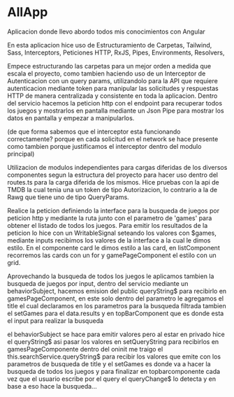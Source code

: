 # AllApp

Aplicacion donde llevo abordo todos mis conocimientos con Angular

En esta aplicacion hice uso de Estructuramiento de Carpetas, Tailwind, Sass, Interceptors, Peticiones HTTP, RxJS, Pipes, Environments, Resolvers,

Empece estructurando las carpetas para un mejor orden a medida que escala el proyecto, como tambien haciendo uso de un Interceptor de Autenticacion con un query params, utilizandolo para la API que requiere autenticacion mediante token para manipular las solicitudes y respuestas HTTP de manera centralizada y consistente en toda la aplicacion.
Dentro del servicio hacemos la peticion http con el endpoint para recuperar todos los juegos y mostrarlos en pantalla mediante un Json Pipe para mostrar los datos en pantalla y empezar a manipularlos.

(de que forma sabemos que el interceptor esta funcionando correctamente? porque en cada solicitud en el network se hace presente como tambien porque justificamos el interceptor dentro del modulo principal)

Utilizacion de modulos independientes para cargas diferidas de los diversos componentes segun la estructura del proyecto para hacer uso dentro del routes.ts para la carga diferida de los mismos.
Hice pruebas con la api de TMDB la cual tenia una un token de tipo Autorizacion, lo contrario a la de Rawg que tiene uno de tipo QueryParams.

Realice la peticion definiendo la interface para la busqueda de juegos por peticion http y mediante la ruta junto con el parametro de 'games' para obtener el listado de todos los juegos. Para emitir los resultados de la peticion lo hice con un WritableSignal seteando los valores con $games, mediante inputs recibimos los valores de la interface a la cual le dimos estilo. En el componente card le dimos estilo a las card, en listComponent recorremos las cards con un for y gamePageComponent el estilo con un grid.

Aprovechando la busqueda de todos los juegos le aplicamos tambien la busqueda de juegos por input, dentro del servicio mediante un behaviorSubject, hacemos emision del public queryString$ para recibirlo en gamesPageComponent, en este solo dentro del parametro le agregamos el title el cual declaramos en los parametros para la busqueda filtrada tambien el setGames para el data.results y en topBarComponent que es donde esta el input para realizar la busqueda

el behaviorSubject se hace para emitir valores pero al estar en privado hice el queryString$ asi pasar los valores en setQueryString para recibirlos en gamesPageComponente dentro del oninit me traigo el this.searchService.queryString$ para recibir los valores que emite con los parametros de busqueda de title y el setGames es donde va a hacer la busqueda de todos los juegos y para finalizar en topbarcomponente cada vez que el usuario escribe por el query el queryChange$ lo detecta y en base a eso hace la busqueda...
